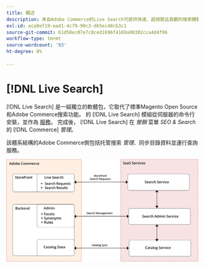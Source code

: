 ```yaml
---
title: 概述
description: 來自Adobe Commerce的Live Search可提供快速、超相關且直觀的搜索體驗。
exl-id: aca0ef19-ead1-4c79-90c3-db5ec48cb3c1
source-git-commit: 61d50ec07e7c8ced1696f4169a90302cca4d4f96
workflow-type: tm+mt
source-wordcount: '93'
ht-degree: 0%

---
```


# [!DNL Live Search]

[!DNL Live Search] 是一組獨立的軟體包，它取代了標準Magento Open Source和Adobe Commerce搜索功能。 的 [!DNL Live Search] 模組從伺服器的命令行安裝，並作為 [服務](../landing/saas.md)。 完成後， [!DNL Live Search] 在 *營銷* 菜單 *SEO &amp; Search* 的 [!DNL Commerce] *管理*。

該體系結構的Adobe Commerce側包括托管搜索 *管理*、同步目錄資料並運行查詢服務。

![即時搜索體系結構圖](assets/architecture-diagram.svg)
